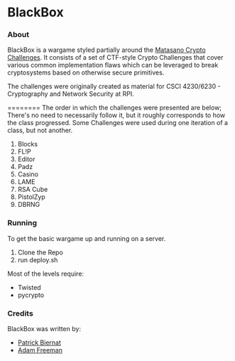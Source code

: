 BlackBox
========
### About
BlackBox is a wargame styled partially around the [Matasano Crypto Challenges](http://cryptopals.com/). It consists of a set of CTF-style Crypto Challenges that cover various common implementation flaws which can be leveraged to break cryptosystems based on otherwise secure primitives.  

The challenges were originally created as material for CSCI 4230/6230 - Cryptography and Network Security at RPI.

========
The order in which the challenges were presented are below; There's no need to necessarily follow it, but it roughly corresponds to how the class progressed. Some Challenges were used during one iteration of a class, but not another.

1. Blocks
2. FL!P
3. Editor
4. Padz
5. Casino
6. LAME
7. RSA Cube
8. PistolZyp
9. DBRNG

### Running
To get the basic wargame up and running on a server.

1. Clone the Repo
2. run deploy.sh

Most of the levels require:
* Twisted
* pycrypto

### Credits
BlackBox was written by:
* [Patrick Biernat](http://pbiernat.me)
* [Adam Freeman](https://triazo.net/)


